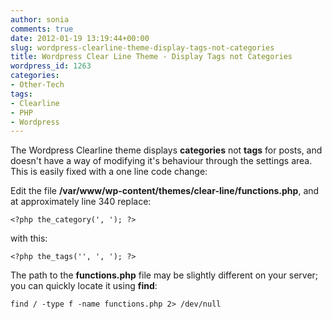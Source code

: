 ```yaml
---
author: sonia
comments: true
date: 2012-01-19 13:19:44+00:00
slug: wordpress-clearline-theme-display-tags-not-categories
title: Wordpress Clear Line Theme - Display Tags not Categories
wordpress_id: 1263
categories:
- Other-Tech
tags:
- Clearline
- PHP
- Wordpress
---
```


The Wordpress Clearline theme displays **categories** not **tags** for posts, and doesn't have a way of modifying it's behaviour through the settings area. This is easily fixed with a one line code change:

Edit the file **/var/www/wp-content/themes/clear-line/functions.php**, and at approximately line 340 replace:

    
    <?php the_category(', '); ?>


with this:

    
    <?php the_tags('', ', '); ?>


The path to the **functions.php** file may be slightly different on your server; you can quickly locate it using **find**:

    
    find / -type f -name functions.php 2> /dev/null
